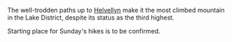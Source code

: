 The well-trodden paths up to
[Helvellyn](https://en.wikipedia.org/wiki/Helvellyn) make it the most climbed
mountain in the Lake District, despite its status as the third highest.

Starting place for Sunday's hikes is to be confirmed.

